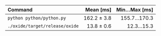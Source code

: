 | Command | Mean [ms] | Min…Max [ms] |
|:---|---:|---:|
| `python python/python.py` | 162.2 ± 3.8 | 155.7…170.3 |
| `./oxide/target/release/oxide` | 13.8 ± 0.6 | 12.3…15.3 |
